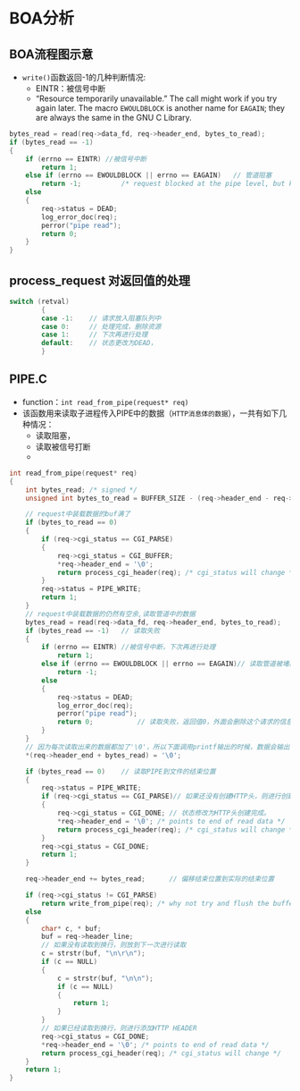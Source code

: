 # BOA分析

## BOA流程图示意





* `write()`函数返回-1的几种判断情况:
    * EINTR：被信号中断
    * “Resource temporarily unavailable.” The call might work if you try again later. The macro `EWOULDBLOCK` is another name for `EAGAIN`; they are always the same in the GNU C Library.

```C
bytes_read = read(req->data_fd, req->header_end, bytes_to_read);
if (bytes_read == -1)
{
    if (errno == EINTR)	//被信号中断
        return 1;
    else if (errno == EWOULDBLOCK || errno == EAGAIN)	// 管道阻塞
        return -1;          /* request blocked at the pipe level, but keep going */
    else
    {
        req->status = DEAD;
        log_error_doc(req);
        perror("pipe read");
        return 0;
    }
}
```





## process_request 对返回值的处理



``` c
switch (retval)
		{
		case -1: 	// 请求放入阻塞队列中
		case 0:		// 处理完成，删除资源
		case 1:		// 下次再进行处理
		default:	// 状态更改为DEAD，
		}
```















## PIPE.C



* function：`int read_from_pipe(request* req)`
* 该函数用来读取子进程传入PIPE中的数据（`HTTP消息体的数据`），一共有如下几种情况：
    * 读取阻塞，
    * 读取被信号打断
    *

``` C
int read_from_pipe(request* req)
{
	int bytes_read; /* signed */
	unsigned int bytes_to_read = BUFFER_SIZE - (req->header_end - req->buffer - 1);

	// request中装载数据的buf满了
	if (bytes_to_read == 0)
	{
		if (req->cgi_status == CGI_PARSE)
		{
			req->cgi_status = CGI_BUFFER;
			*req->header_end = '\0';
			return process_cgi_header(req); /* cgi_status will change */
		}
		req->status = PIPE_WRITE;
		return 1;
	}
	// request中装载数据的仍然有空余,读取管道中的数据
	bytes_read = read(req->data_fd, req->header_end, bytes_to_read);
	if (bytes_read == -1)	// 读取失败
	{
		if (errno == EINTR)	//被信号中断，下次再进行处理
			return 1;
		else if (errno == EWOULDBLOCK || errno == EAGAIN)// 读取管道被堵塞，放入堵塞队列中
			return -1;    
		else
		{
			req->status = DEAD;
			log_error_doc(req);
			perror("pipe read");
			return 0;			// 读取失败，返回值0，外面会删除这个请求的信息
		}
	}
	// 因为每次读取出来的数据都加了'\0'，所以下面调用printf输出的时候，数据会输出不完整。
	*(req->header_end + bytes_read) = '\0';

	if (bytes_read == 0)	// 读取PIPE到文件的结束位置
	{
		req->status = PIPE_WRITE;
		if (req->cgi_status == CGI_PARSE)// 如果还没有创建HTTP头，则进行创建
		{
			req->cgi_status = CGI_DONE;	// 状态修改为HTTP头创建完成。
			*req->header_end = '\0'; /* points to end of read data */
			return process_cgi_header(req); /* cgi_status will change */
		}
		req->cgi_status = CGI_DONE;
		return 1;
	}

	req->header_end += bytes_read;		// 偏移结束位置到实际的结束位置

	if (req->cgi_status != CGI_PARSE)
		return write_from_pipe(req); /* why not try and flush the buffer now? */
	else
	{
		char* c, * buf;
		buf = req->header_line;
        // 如果没有读取到换行，则放到下一次进行读取
		c = strstr(buf, "\n\r\n");		
		if (c == NULL)
		{
			c = strstr(buf, "\n\n");
			if (c == NULL)
			{
				return 1;
			}
		}
        // 如果已经读取到换行，则进行添加HTTP HEADER
		req->cgi_status = CGI_DONE;
		*req->header_end = '\0'; /* points to end of read data */
		return process_cgi_header(req); /* cgi_status will change */
	}
	return 1;
}
```



